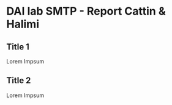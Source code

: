 DAI lab SMTP - Report Cattin & Halimi
=============

Title 1
----------

Lorem Impsum

Title 2
-----------

Lorem Impsum